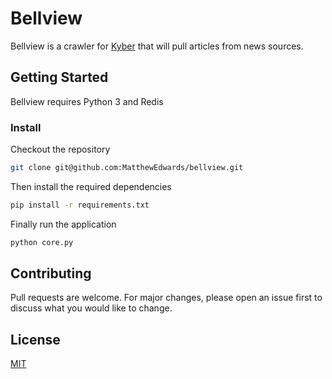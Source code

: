 # Bellview

Bellview is a crawler for [Kyber](https://github.com/MatthewEdwards/kyber-frontend) that will pull articles from news sources.

## Getting Started
Bellview requires Python 3 and Redis

### Install
Checkout the repository

```bash
git clone git@github.com:MatthewEdwards/bellview.git
```

Then install the required dependencies
```bash
pip install -r requirements.txt
```

Finally run the application
```bash
python core.py
```


## Contributing
Pull requests are welcome. For major changes, please open an issue first to discuss what you would like to change.

## License
[MIT](https://choosealicense.com/licenses/mit/)